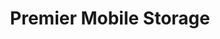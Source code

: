 ---
title: "Premier Mobile Storage"
url: /clintondale/premier-mobile-storage/
shop: storage rental
---